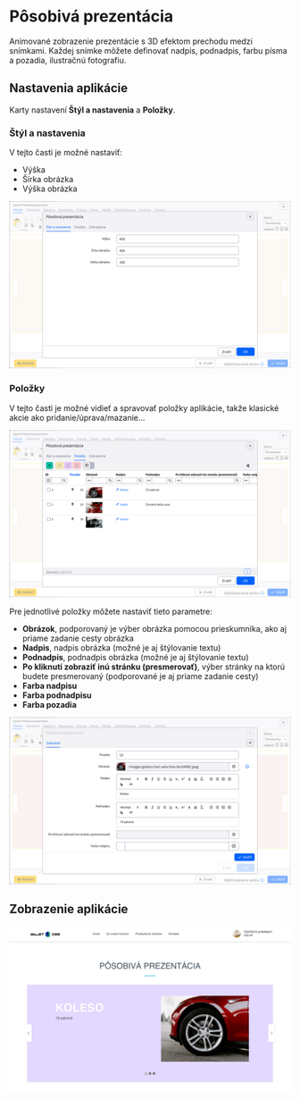 # Pôsobivá prezentácia

Animované zobrazenie prezentácie s 3D efektom prechodu medzi snímkami. Každej snímke môžete definovať nadpis, podnadpis, farbu písma a pozadia, ilustračnú fotografiu.

## Nastavenia aplikácie

Karty nastavení **Štýl a nastavenia** a **Položky**.

### Štýl a nastavenia

V tejto časti je možné nastaviť:

- Výška
- Šírka obrázka
- Výška obrázka

![](editor-style.png)

### Položky

V tejto časti je možné vidieť a spravovať položky aplikácie, takže klasické akcie ako pridanie/úprava/mazanie...

![](editor-items.png)

Pre jednotlivé položky môžete nastaviť tieto parametre:

- **Obrázok**, podporovaný je výber obrázka pomocou prieskumníka, ako aj priame zadanie cesty obrázka
- **Nadpis**, nadpis obrázka (možné je aj štýlovanie textu)
- **Podnadpis**, podnadpis obrázka (možné je aj štýlovanie textu)
- **Po kliknutí zobraziť inú stránku (presmerovať)**, výber stránky na ktorú budete presmerovaný (podporované je aj priame zadanie cesty)
- **Farba nadpisu**
- **Farba podnadpisu**
- **Farba pozadia**

![](editor-items-edit.png)

## Zobrazenie aplikácie

![](app-impress_slideshow.png)